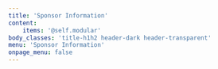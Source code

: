 ```yaml
---
title: 'Sponsor Information'
content:
    items: '@self.modular'
body_classes: 'title-h1h2 header-dark header-transparent'
menu: 'Sponsor Information'
onpage_menu: false
---
```


